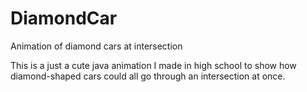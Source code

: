# DiamondCar
Animation of diamond cars at intersection

This is a just a cute java animation I made in high school to show how diamond-shaped cars could all go through an intersection at once.

